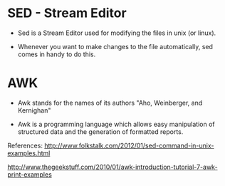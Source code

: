 # SED - Stream Editor

 - Sed is a Stream Editor used for modifying the files in unix (or linux). 
 
 - Whenever you want to make changes to the file automatically, sed comes in handy to do this.
 

# AWK 

 - Awk stands for the names of its authors "Aho, Weinberger, and Kernighan"
 
 - Awk is a programming language which allows easy manipulation of structured data and the generation of formatted reports.
 

References:
http://www.folkstalk.com/2012/01/sed-command-in-unix-examples.html

http://www.thegeekstuff.com/2010/01/awk-introduction-tutorial-7-awk-print-examples

